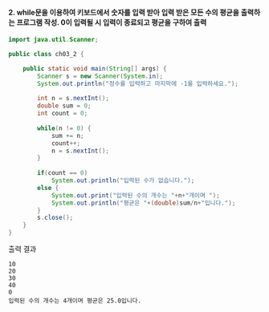 #### 2. while문을 이용하여 키보드에서 숫자를 입력 받아 입력 받은 모든 수의 평균을 출력하는 프로그램 작성. 0이 입력될 시 입력이 종료되고 평균을 구하여 출력

```java
import java.util.Scanner;

public class ch03_2 {

	public static void main(String[] args) {
		Scanner s = new Scanner(System.in);
		System.out.println("정수를 입력하고 마지막에 -1를 입력하세요.");
		
		int n = s.nextInt();
		double sum = 0;
		int count = 0;
		
		while(n != 0) {
			sum += n;
			count++;
			n = s.nextInt();
		}
		
		if(count == 0)
			System.out.println("입력된 수가 없습니다.");
		else {
			System.out.print("입력된 수의 개수는 "+n+"개이며 ");
			System.out.println("평균은 "+(double)sum/n+"입니다.");
		}
		s.close();
	}
}

```
출력 결과
```
10
20
30
40
0
입력된 수의 개수는 4개이며 평균은 25.0입니다.
```
